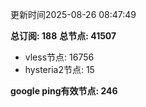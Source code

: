 更新时间2025-08-26 08:47:49

**总订阅: 188**
**总节点: 41507**
- vless节点: 16756
- hysteria2节点: 15

**google ping有效节点: 246**
